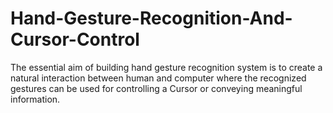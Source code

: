 # Hand-Gesture-Recognition-And-Cursor-Control
The essential aim of building hand gesture recognition system is to create a natural interaction between human and computer where the recognized gestures can be used for controlling a Cursor or conveying meaningful information.

